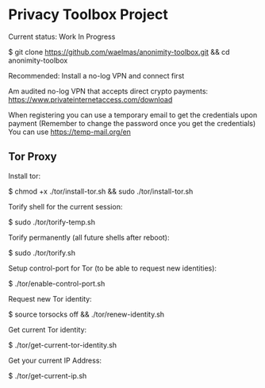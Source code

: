 # Privacy Toolbox Project


Current status: Work In Progress






$ git clone https://github.com/waelmas/anonimity-toolbox.git && cd anonimity-toolbox





Recommended: Install a no-log VPN and connect first

Am audited no-log VPN that accepts direct crypto payments:
https://www.privateinternetaccess.com/download

When registering you can use a temporary email to get the credentials upon payment
(Remember to change the password once you get the credentials)
You can use https://temp-mail.org/en




## Tor Proxy

Install tor:

$ chmod +x ./tor/install-tor.sh && sudo ./tor/install-tor.sh


Torify shell for the current session:

$ sudo ./tor/torify-temp.sh


Torify permanently (all future shells after reboot):

$ sudo ./tor/torify.sh


Setup control-port for Tor (to be able to request new identities):

$ ./tor/enable-control-port.sh


Request new Tor identity:

$ source torsocks off && ./tor/renew-identity.sh


Get current Tor identity:

$ ./tor/get-current-tor-identity.sh


Get your current IP Address:

$ ./tor/get-current-ip.sh